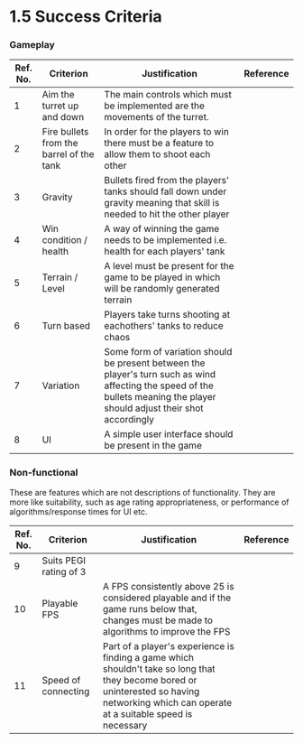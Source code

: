 # 1.5 Success Criteria

### Gameplay

| Ref. No. | Criterion                                | Justification                                                                                                                                                              | Reference |
| -------- | ---------------------------------------- | -------------------------------------------------------------------------------------------------------------------------------------------------------------------------- | --------- |
| 1        | Aim the turret up and down               | The main controls which must be implemented are the movements of the turret.                                                                                               |           |
| 2        | Fire bullets from the barrel of the tank | In order for the players to win there must be a feature to allow them to shoot each other                                                                                  |           |
| 3        | Gravity                                  | Bullets fired from the players' tanks should fall down under gravity meaning that skill is needed to hit the other player                                                  |           |
| 4        | Win condition / health                   | A way of winning the game needs to be implemented i.e. health for each players' tank                                                                                       |           |
| 5        | Terrain / Level                          | A level must be present for the game to be played in which will be randomly generated terrain                                                                              |           |
| 6        | Turn based                               | Players take turns shooting at eachothers' tanks to reduce chaos                                                                                                           |           |
| 7        | Variation                                | Some form of variation should be present between the player's turn such as wind affecting the speed of the bullets meaning the player should adjust their shot accordingly |           |
| 8        | UI                                       | A simple user interface should be present in the game                                                                                                                      |           |

### Non-functional

These are features which are not descriptions of functionality. They are more like suitability, such as age rating appropriateness, or performance of algorithms/response times for UI etc.

| Ref. No. | Criterion              | Justification                                                                                                                                                                               | Reference |
| -------- | ---------------------- | ------------------------------------------------------------------------------------------------------------------------------------------------------------------------------------------- | --------- |
| 9        | Suits PEGI rating of 3 |                                                                                                                                                                                             |           |
| 10       | Playable FPS           | A FPS consistently above 25 is considered playable and if the game runs below that, changes must be made to algorithms to improve the FPS                                                   |           |
| 11       | Speed of connecting    | Part of a player's experience is finding a game which shouldn't take so long that they become bored or uninterested so having networking which can operate at a suitable speed is necessary |           |
